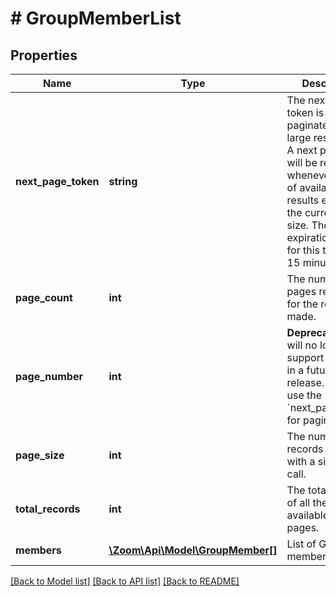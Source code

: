# # GroupMemberList

## Properties

Name | Type | Description | Notes
------------ | ------------- | ------------- | -------------
**next_page_token** | **string** | The next page token is used to paginate through large result sets. A next page token will be returned whenever the set of available results exceeds the current page size. The expiration period for this token is 15 minutes. | [optional]
**page_count** | **int** | The number of pages returned for the request made. | [optional]
**page_number** | **int** | **Deprecated.** We will no longer support this field in a future release. Instead, use the &#x60;next_page_token&#x60; for pagination. | [optional] [default to 1]
**page_size** | **int** | The number of records returned with a single API call. | [optional] [default to 30]
**total_records** | **int** | The total number of all the records available across pages. | [optional]
**members** | [**\Zoom\Api\Model\GroupMember[]**](GroupMember.md) | List of Group member objects. | [optional]

[[Back to Model list]](../../README.md#models) [[Back to API list]](../../README.md#endpoints) [[Back to README]](../../README.md)
